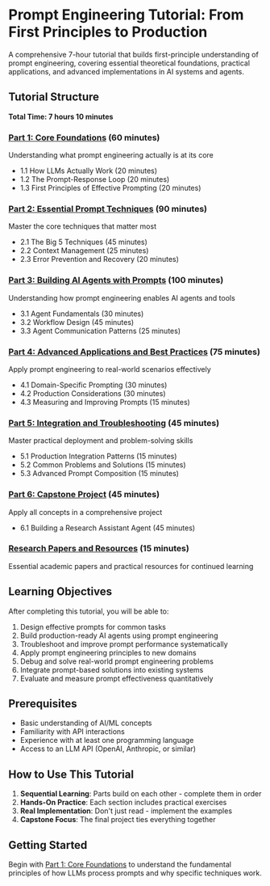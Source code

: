 # Prompt Engineering Tutorial: From First Principles to Production

A comprehensive 7-hour tutorial that builds first-principle understanding of prompt engineering, covering essential theoretical foundations, practical applications, and advanced implementations in AI systems and agents.

## Tutorial Structure

**Total Time: 7 hours 10 minutes**

### [Part 1: Core Foundations](part1/) (60 minutes)
Understanding what prompt engineering actually is at its core
- 1.1 How LLMs Actually Work (20 minutes)
- 1.2 The Prompt-Response Loop (20 minutes)  
- 1.3 First Principles of Effective Prompting (20 minutes)

### [Part 2: Essential Prompt Techniques](part2/) (90 minutes)
Master the core techniques that matter most
- 2.1 The Big 5 Techniques (45 minutes)
- 2.2 Context Management (25 minutes)
- 2.3 Error Prevention and Recovery (20 minutes)

### [Part 3: Building AI Agents with Prompts](part3/) (100 minutes)
Understanding how prompt engineering enables AI agents and tools
- 3.1 Agent Fundamentals (30 minutes)
- 3.2 Workflow Design (45 minutes)
- 3.3 Agent Communication Patterns (25 minutes)

### [Part 4: Advanced Applications and Best Practices](part4/) (75 minutes)
Apply prompt engineering to real-world scenarios effectively
- 4.1 Domain-Specific Prompting (30 minutes)
- 4.2 Production Considerations (30 minutes)
- 4.3 Measuring and Improving Prompts (15 minutes)

### [Part 5: Integration and Troubleshooting](part5/) (45 minutes)
Master practical deployment and problem-solving skills
- 5.1 Production Integration Patterns (15 minutes)
- 5.2 Common Problems and Solutions (15 minutes)
- 5.3 Advanced Prompt Composition (15 minutes)

### [Part 6: Capstone Project](part6/) (45 minutes)
Apply all concepts in a comprehensive project
- 6.1 Building a Research Assistant Agent (45 minutes)

### [Research Papers and Resources](resources/) (15 minutes)
Essential academic papers and practical resources for continued learning

## Learning Objectives

After completing this tutorial, you will be able to:

1. Design effective prompts for common tasks
2. Build production-ready AI agents using prompt engineering
3. Troubleshoot and improve prompt performance systematically
4. Apply prompt engineering principles to new domains
5. Debug and solve real-world prompt engineering problems
6. Integrate prompt-based solutions into existing systems
7. Evaluate and measure prompt effectiveness quantitatively

## Prerequisites

- Basic understanding of AI/ML concepts
- Familiarity with API interactions
- Experience with at least one programming language
- Access to an LLM API (OpenAI, Anthropic, or similar)

## How to Use This Tutorial

1. **Sequential Learning**: Parts build on each other - complete them in order
2. **Hands-On Practice**: Each section includes practical exercises
3. **Real Implementation**: Don't just read - implement the examples
4. **Capstone Focus**: The final project ties everything together

## Getting Started

Begin with [Part 1: Core Foundations](part1/README.md) to understand the fundamental principles of how LLMs process prompts and why specific techniques work.